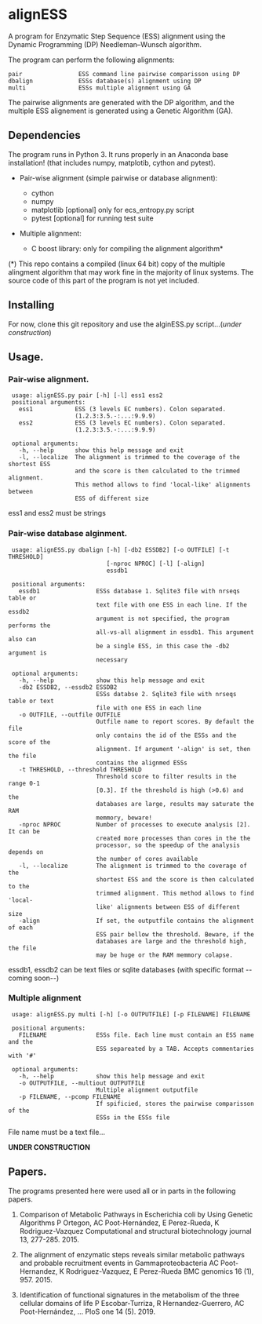 # alignESS

A program for Enzymatic Step Sequence (ESS) alignment using the Dynamic Programming (DP) Needleman–Wunsch algorithm.

The program can perform the following alignments:

    pair                ESS command line pairwise comparisson using DP
    dbalign             ESSs database(s) alignment using DP
    multi               ESSs multiple alignment using GA

The pairwise alignments are generated with the DP algorithm, and the multiple ESS alignement is generated using a Genetic Algorithm (GA).

## Dependencies

The program runs in Python 3. It runs properly in an Anaconda base installation! (that includes numpy, matplotib, cython and pytest).

* Pair-wise alignment (simple pairwise or database alignment):
    - cython
    - numpy
    - matplotlib [optional] only for ecs_entropy.py script
	- pytest [optional] for running test suite

* Multiple alignment:
    - C boost library: only for compiling the alignment algorithm*
 
(*) This repo contains a compiled (linux 64 bit) copy of the multiple alingment algorithm that may work fine in
 the majority of linux systems. The source code of this part of the program is not yet included.

## Installing

For now, clone this git repository and use the alginESS.py script...(_under construction_)


## Usage.

### Pair-wise alignment.

     usage: alignESS.py pair [-h] [-l] ess1 ess2
     positional arguments:
       ess1            ESS (3 levels EC numbers). Colon separated.
                       (1.2.3:3.5.-:...:9.9.9)
       ess2            ESS (3 levels EC numbers). Colon separated.
                       (1.2.3:3.5.-:...:9.9.9)
     
     optional arguments:
       -h, --help      show this help message and exit
       -l, --localize  The alignment is trimmed to the coverage of the shortest ESS
                       and the score is then calculated to the trimmed alignment.
                       This method allows to find 'local-like' alignments between
                       ESS of different size

ess1 and ess2 must be strings


### Pair-wise database alginment.

     usage: alignESS.py dbalign [-h] [-db2 ESSDB2] [-o OUTFILE] [-t THRESHOLD]
                                [-nproc NPROC] [-l] [-align]
                                essdb1
     
     positional arguments:
       essdb1                ESSs database 1. Sqlite3 file with nrseqs table or
                             text file with one ESS in each line. If the essdb2
                             argument is not specified, the program performs the
                             all-vs-all alignment in essdb1. This argument also can
                             be a single ESS, in this case the -db2 argument is
                             necessary
     
     optional arguments:
       -h, --help            show this help message and exit
       -db2 ESSDB2, --essdb2 ESSDB2
                             ESSs databse 2. Sqlite3 file with nrseqs table or text
                             file with one ESS in each line
       -o OUTFILE, --outfile OUTFILE
                             Outfile name to report scores. By default the file
                             only contains the id of the ESSs and the score of the
                             alignment. If argument '-align' is set, then the file
                             contains the alignmed ESSs
       -t THRESHOLD, --threshold THRESHOLD
                             Threshold score to filter results in the range 0-1
                             [0.3]. If the threshold is high (>0.6) and the
                             databases are large, results may saturate the RAM
                             memmory, beware!
       -nproc NPROC          Number of processes to execute analysis [2]. It can be
                             created more processes than cores in the the
                             processor, so the speedup of the analysis depends on
                             the number of cores available
       -l, --localize        The alignment is trimmed to the coverage of the
                             shortest ESS and the score is then calculated to the
                             trimmed alignment. This method allows to find 'local-
                             like' alignments between ESS of different size
       -align                If set, the outputfile contains the alignment of each
                             ESS pair bellow the threshold. Beware, if the
                             databases are large and the threshold high, the file
                             may be huge or the RAM memmory colapse.

essdb1, essdb2 can be text files or sqlite databases (with specific format --coming soon--)


### Multiple alignment

     usage: alignESS.py multi [-h] [-o OUTPUTFILE] [-p FILENAME] FILENAME
     
     positional arguments:
       FILENAME              ESSs file. Each line must contain an ESS name and the
                             ESS separeated by a TAB. Accepts commentaries with '#'
     
     optional arguments:
       -h, --help            show this help message and exit
       -o OUTPUTFILE, --multiout OUTPUTFILE
                             Multiple alignment outputfile
       -p FILENAME, --pcomp FILENAME
                             If spificied, stores the pairwise comparisson of the
                             ESSs in the ESSs file
     
File name must be a text file...

__UNDER CONSTRUCTION__


## Papers.
The programs presented here were used all or in parts in the following papers.

1. Comparison of Metabolic Pathways in Escherichia coli by Using Genetic Algorithms
P Ortegon, AC Poot-Hernández, E Perez-Rueda, K Rodriguez-Vazquez
Computational and structural biotechnology journal 13, 277-285. 2015.

2. The alignment of enzymatic steps reveals similar metabolic pathways and probable recruitment events in Gammaproteobacteria
AC Poot-Hernandez, K Rodriguez-Vazquez, E Perez-Rueda
BMC genomics 16 (1), 957. 2015.

3. Identification of functional signatures in the metabolism of the three cellular domains of life
P Escobar-Turriza, R Hernandez-Guerrero, AC Poot-Hernández, ...
PloS one 14 (5). 2019.
